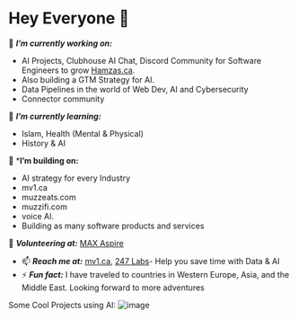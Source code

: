 # Hey Everyone 👋
🔭 ***I’m currently working on:***
- AI Projects, Clubhouse AI Chat, Discord Community for Software Engineers to grow [Hamzas.ca](https://hamzas.ca).
- Also building a GTM Strategy for AI.
- Data Pipelines in the world of Web Dev, AI and Cybersecurity
- Connector community
   
🌱 ***I’m currently learning:***
- Islam, Health (Mental & Physical)
- History & AI

👯 ***I’m building on:** 
- AI strategy for every Industry
- mv1.ca
- muzzeats.com
- muzzifi.com
- voice AI.
- Building as many software products and services

👯 ***Volunteering at:*** [MAX Aspire](https://aspire.onemax.org/)
- 📫 ***Reach me at:*** [mv1.ca](https://www.mv1.ca/), [247 Labs](https://247labs.com)- Help you save time with Data & AI
- ⚡ ***Fun fact:*** I have traveled to countries in Western Europe, Asia, and the Middle East. Looking forward to more adventures

Some Cool Projects using AI:
 ![image](https://github.com/user-attachments/assets/1e0d631c-ab92-4ea8-96ed-9e5fe8de2433)

